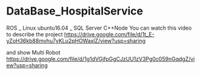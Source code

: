# DataBase_HospitalService
ROS _ Linux ubuntu16.04 _ SQL Server C++Node
You can watch this video to describe the project
https://drive.google.com/file/d/1t_E-yZoH36kb88mvhu7yKLu2pHOWaxlZ/view?usp=sharing








and show Multi Robot 
https://drive.google.com/file/d/1g1dVGjfpGgCJzUU1zV3Pg0c059nGqdgZ/view?usp=sharing
